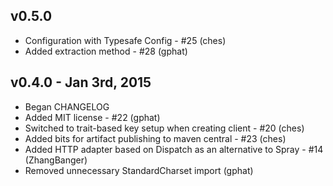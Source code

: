 ## v0.5.0

* Configuration with Typesafe Config - #25 (ches)
* Added extraction method - #28 (gphat)

## v0.4.0 - Jan 3rd, 2015

* Began CHANGELOG
* Added MIT license - #22 (gphat)
* Switched to trait-based key setup when creating client - #20 (ches)
* Added bits for artifact publishing to maven central - #23 (ches)
* Added HTTP adapter based on Dispatch as an alternative to Spray - #14 (ZhangBanger)
* Removed unnecessary StandardCharset import (gphat)
